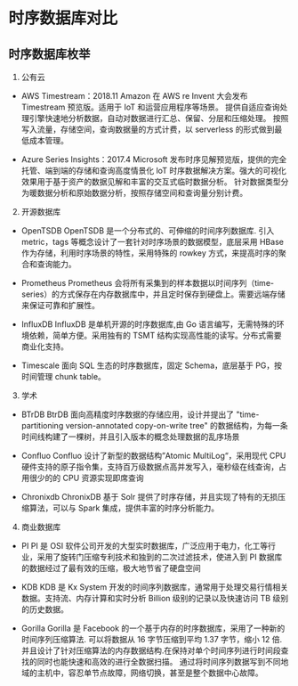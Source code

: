 # 时序数据库对比

## 时序数据库枚举

1. 公有云

- AWS Timestream：2018.11 Amazon 在 AWS re Invent 大会发布 Timestream 预览版。适用于 IoT 和运营应用程序等场景。 提供自适应查询处理引擎快速地分析数据，自动对数据进行汇总、保留、分层和压缩处理。 按照写入流量，存储空间，查询数据量的方式计费，以 serverless 的形式做到最低成本管理。

- Azure Series Insights：2017.4 Microsoft 发布时序见解预览版，提供的完全托管、端到端的存储和查询高度情景化 loT 时序数据解决方案。强大的可视化效果用于基于资产的数据见解和丰富的交互式临时数据分析。 针对数据类型分为暖数据分析和原始数据分析，按照存储空间和查询量分别计费。

2. 开源数据库

- OpenTSDB OpenTSDB 是一个分布式的、可伸缩的时间序列数据库. 引入 metric，tags 等概念设计了一套针对时序场景的数据模型，底层采用 HBase 作为存储，利用时序场景的特性，采用特殊的 rowkey 方式，来提高时序的聚合和查询能力。

- Prometheus Prometheus 会将所有采集到的样本数据以时间序列（time-series）的方式保存在内存数据库中，并且定时保存到硬盘上。需要远端存储来保证可靠和扩展性。

- InfluxDB InfluxDB 是单机开源的时序数据库,由 Go 语言编写，无需特殊的环境依赖，简单方便。采用独有的 TSMT 结构实现高性能的读写。分布式需要商业化支持。

- Timescale 面向 SQL 生态的时序数据库，固定 Schema，底层基于 PG，按时间管理 chunk table。

3. 学术

- BTrDB BtrDB 面向高精度时序数据的存储应用，设计并提出了 "time-partitioning version-annotated copy-on-write tree" 的数据结构，为每一条时间线构建了一棵树，并且引入版本的概念处理数据的乱序场景

- Confluo Confluo 设计了新型的数据结构”Atomic MultiLog“，采用现代 CPU 硬件支持的原子指令集，支持百万级数据点高并发写入，毫秒级在线查询，占用很少的的 CPU 资源实现即席查询

- Chronixdb ChronixDB 基于 Solr 提供了时序存储，并且实现了特有的无损压缩算法，可以与 Spark 集成，提供丰富的时序分析能力。

4. 商业数据库

- PI PI 是 OSI 软件公司开发的大型实时数据库，广泛应用于电力，化工等行业，采用了旋转门压缩专利技术和独到的二次过滤技术，使进入到 PI 数据库的数据经过了最有效的压缩，极大地节省了硬盘空间

- KDB KDB 是 Kx System 开发的时间序列数据库，通常用于处理交易行情相关数据。支持流、内存计算和实时分析 Billion 级别的记录以及快速访问 TB 级别的历史数据。

- Gorilla Gorilla 是 Facebook 的一个基于内存的时序数据库，采用了一种新的时间序列压缩算法. 可以将数据从 16 字节压缩到平均 1.37 字节，缩小 12 倍.并且设计了针对压缩算法的内存数据结构.在保持对单个时间序列进行时间段查找的同时也能快速和高效的进行全数据扫描。 通过将时间序列数据写到不同地域的主机中，容忍单节点故障，网络切换，甚至是整个数据中心故障。
